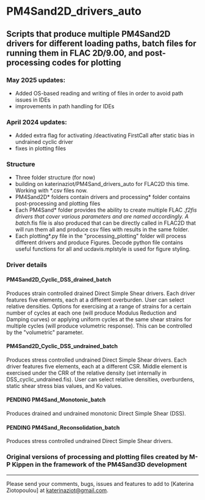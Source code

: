 # PM4Sand2D_drivers_auto
## Scripts that produce multiple PM4Sand2D drivers for different loading paths, batch files for running them in FLAC 2D/9.00, and post-processing codes for plotting

### May 2025 updates:
- Added OS-based reading and writing of files in order to avoid path issues in IDEs
- improvements in path handling for IDEs

### April 2024 updates:
- Added extra flag for activating /deactivating FirstCall after static bias in undrained cyclic driver
- fixes in plotting files

### Structure

- Three folder structure (for now)
- building on katerinaziot/PM4Sand_drivers_auto for FLAC2D this time. Working with *.csv files now.
- PM4Sand2D* folders contain drivers and processing* folder contains post-processing and plotting files
- Each PM4Sand* folder provides the ability to create multiple FLAC *.f2fis drivers that cover various parameters and are named accordingly. A batch*.fis file is also produced that can be directly called in FLAC2D that will run them all and produce csv files with results in the same folder.
- Each plotting*.py file in the "processing_plotting" folder will process different drivers and produce Figures. Decode python file contains useful functions for all and ucdavis.mplstyle is used for figure styling.

### Driver details
#### PM4Sand2D_Cyclic_DSS_drained_batch
Produces strain controlled drained Direct Simple Shear drivers. Each driver features five elements, each at a different overburden. User can select relative densities. Options for exercising at a range of strains for a certain number of cycles at each one (will produce Modulus Reduction and Damping curves) or applying uniform cycles at the same shear strains for multiple cycles (will produce volumetric response). This can be controlled by the "volumetric" parameter.

#### PM4Sand2D_Cyclic_DSS_undrained_batch
Produces stress controlled undrained Direct Simple Shear drivers. Each driver features five elements, each at a different CSR. Middle element is exercised under the CRR of the relative density (set internally in DSS_cyclic_undrained.fis). User can select relative densities, overburdens, static shear stress bias values, and Ko values.

#### PENDING PM4Sand_Monotonic_batch
Produces drained and undrained monotonic Direct Simple Shear (DSS).

#### PENDING PM4Sand_Reconsolidation_batch
Produces stress controlled undrained Direct Simple Shear drivers.

### Original versions of processing and plotting files created by M-P Kippen in the framework of the PM4Sand3D development
---

Please send your comments, bugs, issues and features to add to [Katerina Ziotopoulou] at katerinaziot@gmail.com.
